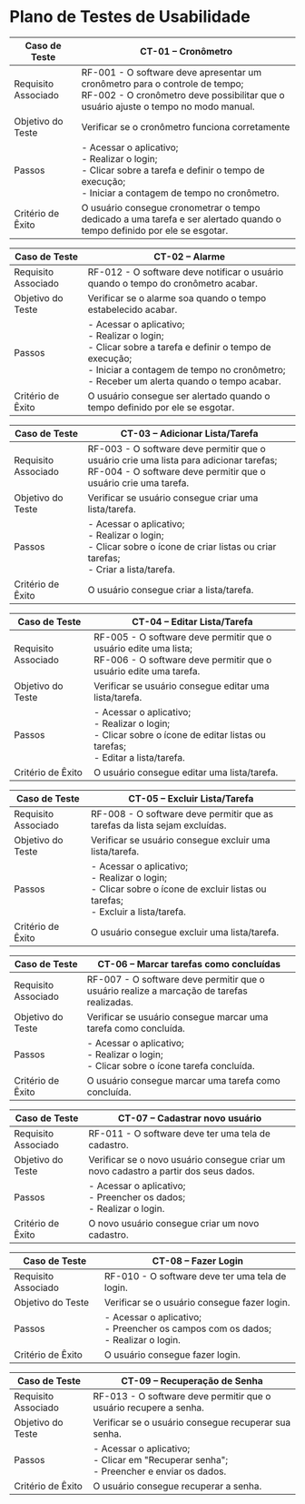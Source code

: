 # Plano de Testes de Usabilidade

| **Caso de Teste** 	| **CT-01 – Cronômetro** 	|
|-------	|---	|
|	Requisito Associado 	| RF-001 - O software deve apresentar um cronômetro para o controle de tempo;<br>RF-002 - O cronômetro deve possibilitar que o usuário ajuste o tempo no modo manual.|
| Objetivo do Teste 	| Verificar se o cronômetro funciona corretamente |
| Passos 	| - Acessar o aplicativo; <br> - Realizar o login; <br> - Clicar sobre a tarefa e definir o tempo de execução; <br> - Iniciar a contagem de tempo no cronômetro. |
|Critério de Êxito | O usuário consegue cronometrar o tempo dedicado a uma tarefa e ser alertado quando o tempo definido por ele se esgotar. |

| **Caso de Teste** 	| **CT-02 – Alarme** 	|
|-------	|---	|
|	Requisito Associado 	| RF-012 - O software deve notificar o usuário quando o tempo do cronômetro acabar.|
| Objetivo do Teste 	| Verificar se o alarme soa quando o tempo estabelecido acabar. |
| Passos 	| - Acessar o aplicativo; <br> - Realizar o login; <br> - Clicar sobre a tarefa e definir o tempo de execução; <br> - Iniciar a contagem de tempo no cronômetro;<br> - Receber um alerta quando o tempo acabar. |
|Critério de Êxito | O usuário consegue ser alertado quando o tempo definido por ele se esgotar. |

| **Caso de Teste** 	| **CT-03 – Adicionar Lista/Tarefa** 	|
|-------	|---	|
|	Requisito Associado 	| RF-003 - O software deve permitir que o usuário crie uma lista para adicionar tarefas;<br> RF-004 - O software deve permitir que o usuário crie uma tarefa.|
| Objetivo do Teste 	| Verificar se usuário consegue criar uma lista/tarefa. |
| Passos 	| - Acessar o aplicativo; <br> - Realizar o login; <br> - Clicar sobre o ícone de criar listas ou criar tarefas; <br> - Criar a lista/tarefa. |
|Critério de Êxito | O usuário consegue criar a lista/tarefa. |

| **Caso de Teste** 	| **CT-04 – Editar Lista/Tarefa** 	|
|-------	|---	|
|	Requisito Associado 	| RF-005 - O software deve permitir que o usuário edite uma lista;<br> RF-006 - O software deve permitir que o usuário edite uma tarefa.|
| Objetivo do Teste 	| Verificar se usuário consegue editar uma lista/tarefa. |
| Passos 	| - Acessar o aplicativo; <br> - Realizar o login; <br> - Clicar sobre o ícone de editar listas ou tarefas; <br> - Editar a lista/tarefa. |
|Critério de Êxito | O usuário consegue editar uma lista/tarefa. |

| **Caso de Teste** 	| **CT-05 – Excluir Lista/Tarefa** 	|
|-------	|---	|
|	Requisito Associado 	| RF-008 - O software deve permitir que as tarefas da lista sejam excluídas.|
| Objetivo do Teste 	| Verificar se usuário consegue excluir uma lista/tarefa. |
| Passos 	| - Acessar o aplicativo; <br> - Realizar o login; <br> - Clicar sobre o ícone de excluir listas ou tarefas; <br> - Excluir a lista/tarefa. |
|Critério de Êxito | O usuário consegue excluir uma lista/tarefa. |

| **Caso de Teste** 	| **CT-06 – Marcar tarefas como concluídas** 	|
|-------	|---	|
|	Requisito Associado 	| RF-007 - O software deve permitir que o usuário realize a marcação de tarefas realizadas.|
| Objetivo do Teste 	| Verificar se usuário consegue marcar uma tarefa como concluída. |
| Passos 	| - Acessar o aplicativo; <br> - Realizar o login; <br> - Clicar sobre o ícone tarefa concluída. |
|Critério de Êxito | O usuário consegue marcar uma tarefa como concluída. |

| **Caso de Teste** 	| **CT-07 – Cadastrar novo usuário** 	|
|-------	|---	|
|	Requisito Associado 	| RF-011 - O software deve ter uma tela de cadastro.|
| Objetivo do Teste 	| Verificar se o novo usuário consegue criar um novo cadastro a partir dos seus dados. |
| Passos 	| - Acessar o aplicativo; <br> - Preencher os dados; <br> - Realizar o login. |
|Critério de Êxito | O novo usuário consegue criar um novo cadastro. |

| **Caso de Teste** 	| **CT-08 – Fazer Login** 	|
|-------	|---	|
|	Requisito Associado 	| RF-010 - O software deve ter uma tela de login.|
| Objetivo do Teste 	| Verificar se o usuário consegue fazer login. |
| Passos 	| - Acessar o aplicativo; <br> - Preencher os campos com os dados; <br> - Realizar o login. |
|Critério de Êxito | O usuário consegue fazer login. |

| **Caso de Teste** 	| **CT-09 – Recuperação de Senha** 	|
|-------	|---	|
|	Requisito Associado 	| RF-013 - O software deve permitir que o usuário recupere a senha.|
| Objetivo do Teste 	| Verificar se o usuário consegue recuperar sua senha. |
| Passos 	| - Acessar o aplicativo; <br> - Clicar em "Recuperar senha"; <br> - Preencher e enviar os dados. |
|Critério de Êxito | O usuário consegue recuperar a senha. |

